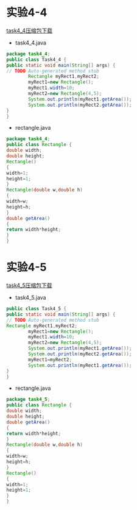 

# 实验4-4
[task4_4压缩包下载](https://github.com/MrMageee/mrmageee.github.io/raw/main/task4_4.rar)
- task4_4.java
```java
package task4_4;
public class Task4_4 {
public static void main(String[] args) {
// TODO Auto-generated method stub
        Rectangle myRect1,myRect2;
        myRect1=new Rectangle();
        myRect1.width=10;
        myRect2=new Rectangle(4,5);
        System.out.println(myRect1.getArea());
        System.out.println(myRect2.getArea());
}
}
```

- rectangle.java
```java
package task4_4;
public class Rectangle {
double width;
double height;
Rectangle()
{
width=1;
height=1;
}
Rectangle(double w,double h)
{
width=w;
height=h;
}
double getArea()
{
return width*height;
}
}
```

# 实验4-5
[task4_5压缩包下载](https://github.com/MrMageee/mrmageee.github.io/raw/main/task4_5.rar)
- task4_5.java
```java
public class Task4_5 {
public static void main(String[] args) {
// TODO Auto-generated method stub
Rectangle myRect1,myRect2;
        myRect1=new Rectangle();
        myRect1.width=10;
        myRect2=new Rectangle(4,5);
        System.out.println(myRect1.getArea());
        System.out.println(myRect2.getArea());
        myRect1=myRect2;
        System.out.println(myRect1.getArea());
}
}
```

- rectangle.java
```java
package task4_5;
public class Rectangle {
double width;
double height;
double getArea()
{
return width*height;
}
Rectangle(double w,double h)
{
width=w;
height=h;
}
Rectangle()
{
width=1;
height=1;
}
}
```
